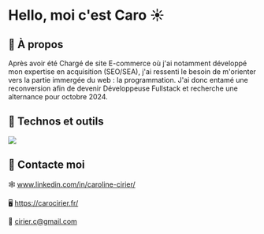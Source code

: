 # Hello, moi c'est Caro ☀

<!-- ==> Bannière de présentation -->

## 🔭 À propos
Après avoir été Chargé de site E-commerce où j'ai notamment développé mon expertise en acquisition (SEO/SEA), j'ai ressenti le besoin de m'orienter vers la partie immergée du web : la programmation. J'ai donc entamé une reconversion afin de devenir Développeuse Fullstack et recherche une alternance pour octobre 2024.

## 🚀 Technos et outils

<!-- ==> images de technos -->

<img src="{https://img.shields.io/badge/Codecov-F01F7A?style=for-the-badge&logo=Codecov&logoColor=white}" />


## 💌 Contacte moi
🕸 www.linkedin.com/in/caroline-cirier/

🖥  https://carocirier.fr/

🦉 cirier.c@gmail.com
 
